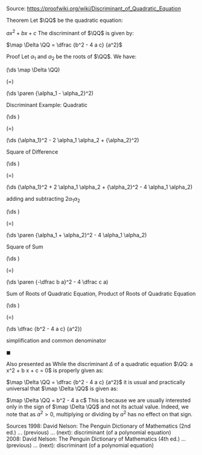 # 

Source: https://proofwiki.org/wiki/Discriminant_of_Quadratic_Equation



Theorem
Let $\QQ$ be the quadratic equation:

$a x^2 + b x + c$
The discriminant of $\QQ$ is given by:

$\map \Delta \QQ = \dfrac {b^2 - 4 a c} {a^2}$


Proof
Let $\alpha_1$ and $\alpha_2$ be the roots of $\QQ$.
We have:














\(\ds \map \Delta \QQ\)

\(=\)







\(\ds \paren {\alpha_1 - \alpha_2}^2\)





Discriminant Example: Quadratic














\(\ds \)

\(=\)







\(\ds {\alpha_1}^2 - 2 \alpha_1 \alpha_2 + {\alpha_2}^2\)





Square of Difference














\(\ds \)

\(=\)







\(\ds {\alpha_1}^2 + 2 \alpha_1 \alpha_2 + {\alpha_2}^2 - 4 \alpha_1 \alpha_2\)





adding and subtracting $2 \alpha_1 \alpha_2$














\(\ds \)

\(=\)







\(\ds \paren {\alpha_1 + \alpha_2}^2 - 4 \alpha_1 \alpha_2\)





Square of Sum














\(\ds \)

\(=\)







\(\ds \paren {-\dfrac b a}^2 - 4 \dfrac c a\)





Sum of Roots of Quadratic Equation, Product of Roots of Quadratic Equation














\(\ds \)

\(=\)







\(\ds \dfrac {b^2 - 4 a c} {a^2}\)





simplification and common denominator



$\blacksquare$


Also presented as
While the discriminant $\Delta$ of a quadratic equation $\QQ: a x^2 + b x + c = 0$ is properly given as:

$\map \Delta \QQ = \dfrac {b^2 - 4 a c} {a^2}$
it is usual and practically universal that $\map \Delta \QQ$ is given as:

$\map \Delta \QQ = b^2 - 4 a c$
This is because we are usually interested only in the sign of $\map \Delta \QQ$ and not its actual value.
Indeed, we note that as $a^2 > 0$, multiplying or dividing by $a^2$ has no effect on that sign.


Sources
1998: David Nelson: The Penguin Dictionary of Mathematics (2nd ed.) ... (previous) ... (next): discriminant (of a polynomial equation)
2008: David Nelson: The Penguin Dictionary of Mathematics (4th ed.) ... (previous) ... (next): discriminant (of a polynomial equation)




